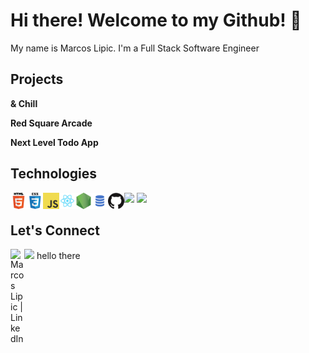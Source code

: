 # Hi there! Welcome to my Github! 👋

My name is Marcos Lipic. I'm a Full Stack Software Engineer

<!--
**Marcoslipic/Marcoslipic** is a ✨ _special_ ✨ repository because its `README.md` (this file) appears on your GitHub profile.

Here are some ideas to get you started:

- 🔭 I’m currently working on ...
- 🌱 I’m currently learning ...
- 👯 I’m looking to collaborate on ...
- 🤔 I’m looking for help with ...
- 💬 Ask me about ...
- 📫 How to reach me: ...
- 😄 Pronouns: ...
- ⚡ Fun fact: ...
-->

## Projects 

__& Chill__ 

__Red Square Arcade__ 

__Next Level Todo App__ 

## Technologies
<img align="left" alt="HTML5" width="26px" src="https://raw.githubusercontent.com/github/explore/80688e429a7d4ef2fca1e82350fe8e3517d3494d/topics/html/html.png" />
<img align="left" alt="CSS3" width="26px" src="https://raw.githubusercontent.com/github/explore/80688e429a7d4ef2fca1e82350fe8e3517d3494d/topics/css/css.png" />
<img align="left" alt="JavaScript" width="26px" src="https://raw.githubusercontent.com/github/explore/80688e429a7d4ef2fca1e82350fe8e3517d3494d/topics/javascript/javascript.png" />
<img align="left" alt="React" width="26px" src="https://raw.githubusercontent.com/github/explore/80688e429a7d4ef2fca1e82350fe8e3517d3494d/topics/react/react.png" />
<img align="left" alt="Node.js" width="26px" src="https://raw.githubusercontent.com/github/explore/80688e429a7d4ef2fca1e82350fe8e3517d3494d/topics/nodejs/nodejs.png" />
<img align="left" alt="SQL" width="26px" src="https://raw.githubusercontent.com/github/explore/80688e429a7d4ef2fca1e82350fe8e3517d3494d/topics/sql/sql.png" />
<img align="left" alt="GitHub" width="26px" src="https://raw.githubusercontent.com/github/explore/78df643247d429f6cc873026c0622819ad797942/topics/github/github.png" />
<img width="26px" src="https://img.icons8.com/color/48/000000/vue-js.png"/>
<img width="26px" src="https://img.icons8.com/color/48/000000/ruby-programming-language.png"/>
<br/>

## Let's Connect
[<img align="left" alt="Marcos Lipic | LinkedIn" width="22px" src="https://cdn.jsdelivr.net/npm/simple-icons@v3/icons/linkedin.svg" />](https://www.linkedin.com/in/marcos-lipic/)
[<img width="22px" src="https://img.icons8.com/ios-filled/50/000000/medium-monogram.png"/>](https://marcos-lipic.medium.com/)
hello there
